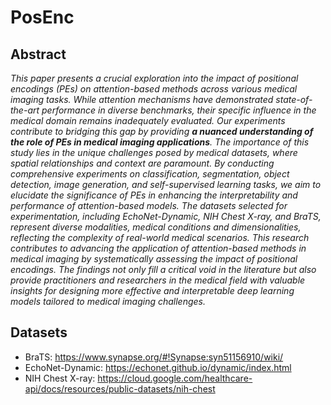 # PosEnc

## Abstract
_This paper presents a crucial exploration into the impact of positional encodings (PEs) on attention-based methods across various medical imaging tasks. While attention mechanisms have demonstrated state-of-the-art performance in diverse benchmarks, their specific influence in the medical domain remains inadequately evaluated. Our experiments contribute to bridging this gap by providing **a nuanced understanding of the role of PEs in medical imaging applications**. The importance of this study lies in the unique challenges posed by medical datasets, where spatial relationships and context are paramount. By conducting comprehensive experiments on classification, segmentation, object detection, image generation, and self-supervised learning tasks, we aim to elucidate the significance of PEs in enhancing the interpretability and performance of attention-based models. The datasets selected for experimentation, including EchoNet-Dynamic, NIH Chest X-ray, and BraTS, represent diverse modalities, medical conditions and dimensionalities, reflecting the complexity of real-world medical scenarios.  This research contributes to advancing the application of attention-based methods in medical imaging by systematically assessing the impact of positional encodings. The findings not only fill a critical void in the literature but also provide practitioners and researchers in the medical field with valuable insights for designing more effective and interpretable deep learning models tailored to medical imaging challenges._

## Datasets
 
- BraTS:            https://www.synapse.org/#!Synapse:syn51156910/wiki/
- EchoNet-Dynamic:  https://echonet.github.io/dynamic/index.html
- NIH Chest X-ray:  https://cloud.google.com/healthcare-api/docs/resources/public-datasets/nih-chest
